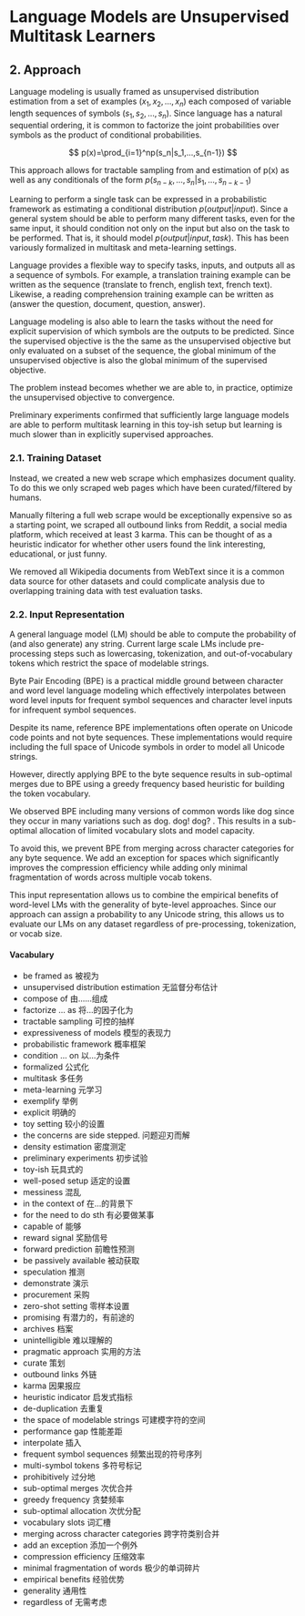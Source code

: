 # Language Models are Unsupervised Multitask Learners

## 2. Approach

Language modeling is usually framed as unsupervised distribution estimation from a set of examples $(x_1, x_2,\ldots, x_n)$ each composed of variable length sequences of symbols $(s_1, s_2,\ldots, s_n)$. Since language has a natural sequential ordering, it is common to factorize the joint probabilities over symbols as the product of conditional probabilities.

$$
p(x)=\prod_{i=1}^np(s_n|s_1,...,s_{n-1})
$$

This approach allows for tractable sampling from and estimation of p(x) as well as any conditionals of the form $p(s_{n-k},...,s_n|s_1,...,s_{n-k-1})$

Learning to perform a single task can be expressed in a probabilistic framework as estimating a conditional distribution $p(output|input)$. Since a general system should be able to perform many different tasks, even for the same input, it should condition not only on the input but also on the task to be performed. That is, it should model $p(output|input, task)$. This has been variously formalized in multitask and meta-learning settings.

Language provides a flexible way to specify tasks, inputs, and outputs all as a sequence of symbols. For example, a translation training example can be written as the sequence (translate to french, english text, french text). Likewise, a reading comprehension training example can be written as (answer the question, document, question, answer).

Language modeling is also able to learn the tasks without the need for explicit supervision of which symbols are the outputs to be predicted. Since the supervised objective is the the same as the unsupervised objective but only evaluated on a subset of the sequence, the global minimum of the unsupervised objective is also the global minimum of the supervised objective.

The problem instead becomes whether we are able to, in practice, optimize the unsupervised objective to convergence.

Preliminary experiments confirmed that sufficiently large language models are able to perform multitask learning in this toy-ish setup but learning is much slower than in explicitly supervised approaches.

### 2.1. Training Dataset

Instead, we created a new web scrape which emphasizes document quality. To do this we only scraped web pages which have been curated/filtered by humans.

Manually filtering a full web scrape would be exceptionally expensive so as a starting point, we scraped all outbound links from Reddit, a social media platform, which received at least 3 karma. This can be thought of as a heuristic indicator for whether other users found the link interesting, educational, or just funny.

We removed all Wikipedia documents from WebText since it is a common data source for other datasets and could complicate analysis due to overlapping training data with test evaluation tasks.

### 2.2. Input Representation

A general language model (LM) should be able to compute the probability of (and also generate) any string. Current large scale LMs include pre-processing steps such as lowercasing, tokenization, and out-of-vocabulary tokens which restrict the space of modelable strings.

Byte Pair Encoding (BPE) is a practical middle ground between character and word level language modeling which effectively interpolates between word level inputs for frequent symbol sequences and character level inputs for infrequent symbol sequences.

Despite its name, reference BPE implementations often operate on Unicode code points and not byte sequences. These implementations would require including the full space of Unicode symbols in order to model all Unicode strings.

However, directly applying BPE to the byte sequence results in sub-optimal merges due to BPE using a greedy frequency based heuristic for building the token vocabulary.

We observed BPE including many versions of common words like dog since they occur in many variations such as dog. dog! dog? . This results in a sub-optimal allocation of limited vocabulary slots and model capacity.

To avoid this, we prevent BPE from merging across character categories for any byte sequence. We add an exception for spaces which significantly improves the compression efficiency while adding only minimal fragmentation of words across multiple vocab tokens.

This input representation allows us to combine the empirical benefits of word-level LMs with the generality of byte-level approaches. Since our approach can assign a probability to any Unicode string, this allows us to evaluate our LMs on any dataset regardless of pre-processing, tokenization, or vocab size.

#### Vacabulary

- be framed as 被视为
- unsupervised distribution estimation 无监督分布估计
- compose of 由......组成
- factorize ... as 将...的因子化为
- tractable sampling 可控的抽样
- expressiveness of models 模型的表现力
- probabilistic framework 概率框架
- condition ... on 以...为条件
- formalized 公式化
- multitask 多任务
- meta-learning 元学习
- exemplify 举例
- explicit 明确的
- toy setting 较小的设置
- the concerns are side stepped. 问题迎刃而解
- density estimation 密度测定
- preliminary experiments 初步试验
- toy-ish 玩具式的
- well-posed setup 适定的设置
- messiness 混乱
- in the context of 在...的背景下
- for the need to do sth 有必要做某事
- capable of 能够
- reward signal 奖励信号
- forward prediction 前瞻性预测
- be passively available 被动获取
- speculation 推测
- demonstrate 演示
- procurement 采购
- zero-shot setting 零样本设置
- promising 有潜力的，有前途的
- archives 档案
- unintelligible 难以理解的
- pragmatic approach 实用的方法
- curate 策划
- outbound links 外链
- karma 因果报应
- heuristic indicator 启发式指标
- de-duplication 去重复
- the space of modelable strings 可建模字符的空间
- performance gap 性能差距
- interpolate 插入
- frequent symbol sequences 频繁出现的符号序列
- multi-symbol tokens 多符号标记
- prohibitively 过分地
- sub-optimal merges 次优合并
- greedy frequency 贪婪频率
- sub-optimal allocation 次优分配
- vocabulary slots 词汇槽
- merging across character categories 跨字符类别合并
- add an exception 添加一个例外
- compression efficiency 压缩效率
- minimal fragmentation of words 极少的单词碎片
- empirical benefits 经验优势
- generality 通用性
- regardless of 无需考虑
